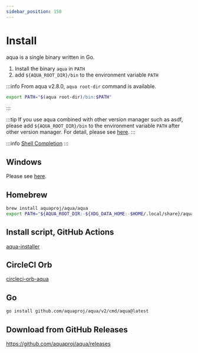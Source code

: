 ```yaml
---
sidebar_position: 150
---
```


# Install

aqua is a single binary written in Go.

1. Install the binary `aqua` in `PATH`
1. add `${AQUA_ROOT_DIR}/bin` to the environment variable `PATH`

:::info
From aqua v2.8.0, `aqua root-dir` command is available.

```bash
export PATH="$(aqua root-dir)/bin:$PATH"
```
:::

:::tip
If you use aqua combined with other version manager such as asdf,
please add `${AQUA_ROOT_DIR}/bin` to the environment variable `PATH` after other version manager.
For detail, please see [here](/docs/reference/use-aqua-with-other-tools).
:::

:::info
[Shell Completion](/docs/reference/config/shell-completion)
:::

## Windows

Please see [here](/docs/reference/windows-support#how-to-install).

## Homebrew

```sh
brew install aquaproj/aqua/aqua
export PATH="${AQUA_ROOT_DIR:-${XDG_DATA_HOME:-$HOME/.local/share}/aquaproj-aqua}/bin:$PATH"
```

## Install script, GitHub Actions

[aqua-installer](/docs/products/aqua-installer)

## CircleCI Orb

[circleci-orb-aqua](/docs/products/circleci-orb-aqua)

## Go

```sh
go install github.com/aquaproj/aqua/v2/cmd/aqua@latest
```

## Download from GitHub Releases

https://github.com/aquaproj/aqua/releases
